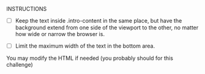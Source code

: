  INSTRUCTIONS

 - [ ] Keep the text inside .intro-content in the same place, but have the background extend from one side of the viewport to the other, no matter how wide or narrow the browser is.

 - [ ] Limit the maximum width of the text in the bottom area.

 You may modify the HTML if needed
 (you probably should for this challenge)